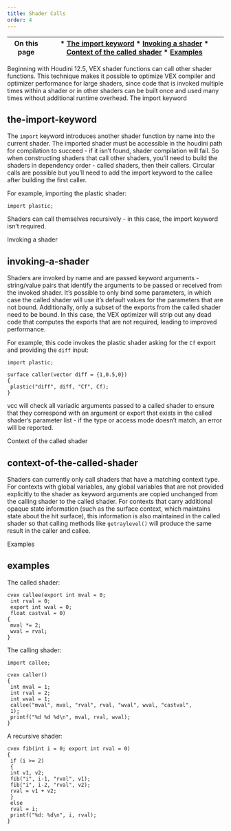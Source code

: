 ```yaml
---
title: Shader Calls
order: 4
---
```

| On this page | * [The import keyword](#the-import-keyword) * [Invoking a shader](#invoking-a-shader) * [Context of the called shader](#context-of-the-called-shader) * [Examples](#examples) |
| --- | --- |
Beginning with Houdini 12.5, VEX shader functions can call other shader
functions. This technique makes it possible to optimize VEX compiler and
optimizer performance for large shaders, since code that is invoked
multiple times within a shader or in other shaders can be built once and
used many times without additional runtime overhead.
The import keyword

## the-import-keyword

The `import` keyword introduces another shader function by name into the
current shader. The imported shader must be accessible in the houdini path
for compilation to succeed - if it isn’t found, shader compilation will
fail. So when constructing shaders that call other shaders, you’ll need to
build the shaders in dependency order - called shaders, then their callers.
Circular calls are possible but you’ll need to add the import keyword to
the callee after building the first caller.

For example, importing the plastic shader:

```vex
import plastic;

```

Shaders can call themselves recursively - in this case, the import keyword
isn’t required.

Invoking a shader

## invoking-a-shader

Shaders are invoked by name and are passed keyword arguments - string/value
pairs that identify the arguments to be passed or received from the invoked
shader. It’s possible to only bind some parameters, in which case the
called shader will use it’s default values for the parameters that are not
bound. Additionally, only a subset of the exports from the called shader
need to be bound. In this case, the VEX optimizer will strip out any dead
code that computes the exports that are not required, leading to improved
performance.

For example, this code invokes the plastic shader asking for the `Cf`
export and providing the `diff` input:

```vex
import plastic;

surface caller(vector diff = {1,0.5,0})
{
 plastic("diff", diff, "Cf", Cf);
}

```

vcc will check all variadic arguments passed to a called shader to ensure
that they correspond with an argument or export that exists in the called
shader’s parameter list - if the type or access mode doesn’t match, an
error will be reported.

Context of the called shader

## context-of-the-called-shader

Shaders can currently only call shaders that have a matching context type.
For contexts with global variables, any global variables that are not
provided explicitly to the shader as keyword arguments are copied unchanged
from the calling shader to the called shader. For contexts that carry
additional opaque state information (such as the surface context, which
maintains state about the hit surface), this information is also maintained
in the called shader so that calling methods like `getraylevel()` will
produce the same result in the caller and callee.

Examples

## examples

The called shader:

```vex
cvex callee(export int mval = 0;
 int rval = 0;
 export int wval = 0;
 float castval = 0)
{
 mval *= 2;
 wval = rval;
}

```

The calling shader:

```vex
import callee;

cvex caller()
{
 int mval = 1;
 int rval = 2;
 int wval = 1;
 callee("mval", mval, "rval", rval, "wval", wval, "castval",
 1);
 printf("%d %d %d\n", mval, rval, wval);
}

```

A recursive shader:

```vex
cvex fib(int i = 0; export int rval = 0)
{
 if (i >= 2)
 {
 int v1, v2;
 fib("i", i-1, "rval", v1);
 fib("i", i-2, "rval", v2);
 rval = v1 + v2;
 }
 else
 rval = i;
 printf("%d: %d\n", i, rval);
}

```
